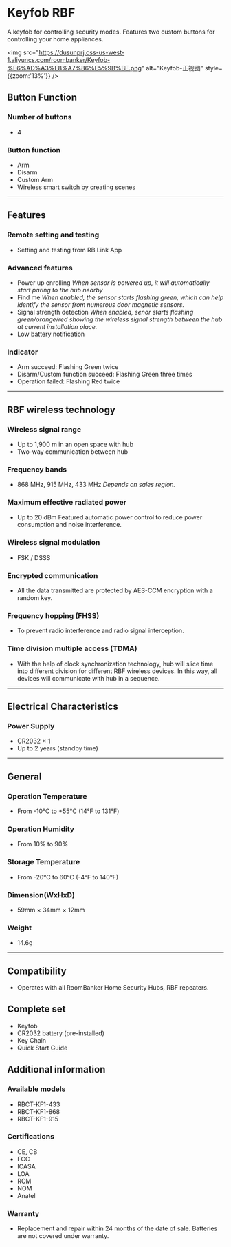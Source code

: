 ﻿# Keyfob RBF

A keyfob for controlling security modes. Features two custom buttons for controlling your home appliances.

<img src="https://dusunprj.oss-us-west-1.aliyuncs.com/roombanker/Keyfob-%E6%AD%A3%E8%A7%86%E5%9B%BE.png" alt="Keyfob-正视图" style={{zoom:'13%'}} />


## Button Function

### Number of buttons

* 4

### Button function

* Arm
* Disarm
* Custom Arm
* Wireless smart switch by creating scenes

------

## Features

### Remote setting and testing

* Setting and testing from RB Link App

### Advanced features

* Power up enrolling
  *When sensor is powered up, it will automatically start paring to the hub nearby*
* Find me
  *When enabled, the sensor starts flashing green, which can help identify the sensor from numerous door magnetic sensors.*
* Signal strength detection
  *When enabled, senor starts flashing green/orange/red showing the wireless signal strength between the hub at current installation place.* 
* Low battery notification

### Indicator

* Arm succeed: Flashing Green twice
* Disarm/Custom function succeed: Flashing Green three times
* Operation failed: Flashing Red twice

------

## RBF wireless technology

### Wireless signal range

* Up to 1,900 m in an open space with hub
* Two-way communication between hub

### Frequency bands

* 868 MHz, 915 MHz, 433 MHz
  *Depends on sales region.*

### Maximum effective radiated power

* Up to 20 dBm
  Featured automatic power control to reduce power consumption and noise interference.

### Wireless signal modulation

* FSK / DSSS

### Encrypted communication

* All the data transmitted are protected by AES-CCM encryption with a random key.

### Frequency hopping (FHSS)

* To prevent radio interference and radio signal interception.

### Time division multiple access (TDMA)

* With the help of clock synchronization technology, hub will slice time into different division for different RBF wireless devices. In this way, all devices will communicate with hub in a sequence.

------

## Electrical Characteristics

### Power Supply

* CR2032 × 1
* Up to 2 years (standby time)

------

## General

### Operation Temperature

* From -10°С to +55°С (14°F to 131°F)

### Operation Humidity

* From 10% to 90%

### Storage Temperature

* From -20°C to 60°C (-4°F to 140°F)

### Dimension(WxHxD)

* 59mm × 34mm × 12mm

### Weight

* 14.6g

------

## Compatibility

* Operates with all RoomBanker Home Security Hubs,  RBF repeaters.


## Complete set

* Keyfob
* CR2032 battery (pre-installed)
* Key Chain
* Quick Start Guide

## Additional information

### Available models

* RBCT-KF1-433
* RBCT-KF1-868
* RBCT-KF1-915

### Certifications

* CE, CB
* FCC
* ICASA
* LOA
* RCM
* NOM
* Anatel

### Warranty

* Replacement and repair within 24 months of the date of sale. Batteries are not covered under warranty.
